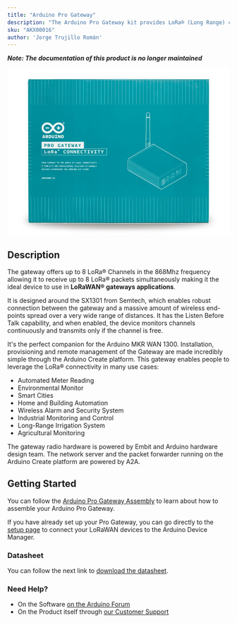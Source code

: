 ```yaml
---
title: "Arduino Pro Gateway"
description: "The Arduino Pro Gateway kit provides LoRa® (Long Range) connectivity using ultra-long range and high interference immunity on the 868 MHz radio bands."
sku: "AKX00016"
author: 'Jorge Trujillo Román'
---
```


***Note: The documentation of this product is no longer maintained***

![](./assets/AKX00016_front.jpg)

## Description

The gateway offers up to 8 LoRa® Channels in the 868Mhz frequency allowing it to receive up to 8 LoRa® packets simultaneously making it the ideal device to use in **LoRaWAN® gateways applications**.

It is designed around the SX1301 from Semtech, which enables robust connection between the gateway and a massive amount of wireless end-points spread over a very wide range of distances.
It has the Listen Before Talk capability, and when enabled, the device monitors channels continuously and transmits only if the channel is free.

It's the perfect companion for the Arduino MKR WAN 1300.
Installation, provisioning and remote management of the Gateway are made incredibly simple through the Arduino Create platform.
This gateway enables people to leverage the LoRa® connectivity in many use cases:

- Automated Meter Reading
- Environmental Monitor
- Smart Cities
- Home and Building Automation
- Wireless Alarm and Security System
- Industrial Monitoring and Control
- Long-Range Irrigation System
- Agricultural Monitoring

The gateway radio hardware is powered by Embit and Arduino hardware design team.
The network server and the packet forwarder running on the Arduino Create platform are powered by A2A.

## Getting Started

You can follow the [Arduino Pro Gateway Assembly](https://docs.arduino.cc/tutorials/generic/lora-gateway-assembly) to learn about how to assemble your Arduino Pro Gateway.

If you have already set up your Pro Gateway, you can go directly to the [setup page](https://create.arduino.cc/getting-started/loragw/welcome) to connect your LoRaWAN devices to the Arduino Device Manager.

### Datasheet
You can follow the next link to [download the datasheet](https://content.arduino.cc/assets/AKX00016-datasheet.pdf).

### Need Help?

* On the Software [on the Arduino Forum](https://forum.arduino.cc/index.php?board=86.0)
* On the Product itself through [our Customer Support](https://support.arduino.cc/hc)